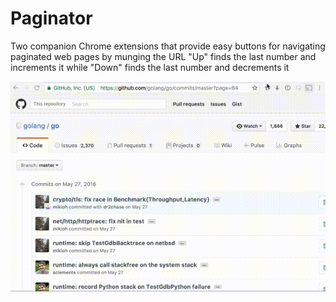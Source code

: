 # Paginator

Two companion Chrome extensions that provide easy buttons for navigating paginated web pages by munging the URL
"Up" finds the last number and increments it while "Down" finds the last number and decrements it

![Action!](action.gif)
